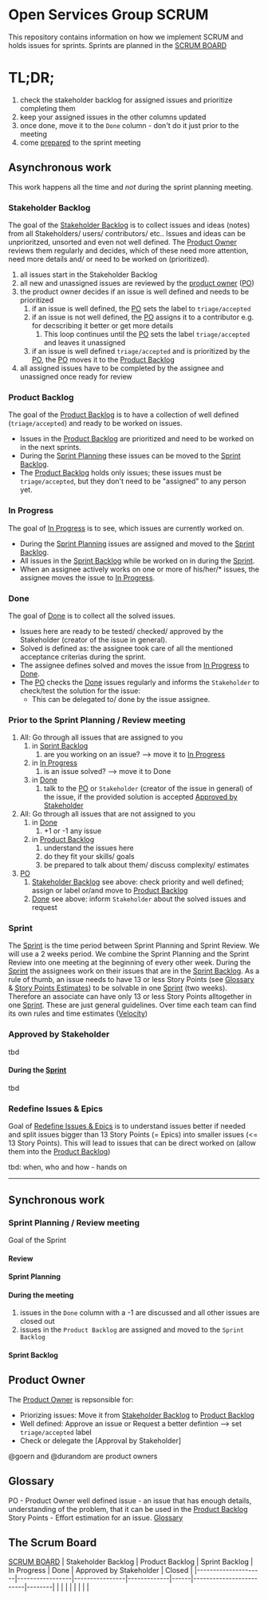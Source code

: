 # Open Services Group SCRUM

This repository contains information on how we implement SCRUM and holds issues for sprints.
Sprints are planned in the [SCRUM BOARD]

# TL;DR;

1. check the stakeholder backlog for assigned issues and prioritize completing them
2. keep your assigned issues in the other columns updated
3. once done, move it to the `Done` column - don't do it just prior to the meeting
4. come [prepared] to the sprint meeting

## Asynchronous work

This work happens all the time and *not* during the sprint planning meeting.

### Stakeholder Backlog
The goal of the [Stakeholder Backlog] is to collect issues and ideas (notes) from all Stakeholders/ users/ contributors/ etc..
Issues and ideas can be unprioritzed, unsorted and even not well defined.
The [Product Owner] reviews them regularly and decides, which of these need more attention, need more details and/ or need to be worked on (prioritized).

  1. all issues start in the Stakeholder Backlog
  1. all new and unassigned issues are reviewed by the [product owner] ([PO])
  1. the product owner decides if an issue is well defined and needs to be prioritized
     1. if an issue is well defined, the [PO] sets the label to `triage/accepted`
     1. if an issue is not well defined, the [PO] assigns it to a contributor e.g. for decscribing it better or get more details
        1. This loop continues until the [PO] sets the label `triage/accepted` and leaves it unassigned
     1. if an issue is well defined `triage/accepted` and is prioritized by the [PO], the [PO] moves it to the [Product Backlog]
  1. all assigned issues have to be completed by the assignee and unassigned once ready for review

### Product Backlog
The goal of the [Product Backlog] is to have a collection of well defined (`triage/accepted`) and ready to be worked on issues.
 - Issues in the [Product Backlog] are prioritized and need to be worked on in the next sprints.
 - During the [Sprint Planning] these issues can be moved to the [Sprint Backlog].
 - The [Product Backlog] holds only issues;
these issues must be `triage/accepted`, but they don't need to be "assigned" to any person yet.

### In Progress
The goal of [In Progress] is to see, which issues are currently worked on.
 - During the [Sprint Planning] issues are assigned and moved to the [Sprint Backlog].
 - All issues in the [Sprint Backlog] while be worked on in during the [Sprint].
 - When an assignee actively works on one or more of his/her/* issues, the assignee moves the issue to [In Progress].

### Done
The goal of [Done] is to collect all the solved issues.
 - Issues here are ready to be tested/ checked/ approved by the Stakeholder (creator of the issue in general). 
 - Solved is defined as: the assignee took care of all the mentioned acceptance criterias during the sprint.
 - The assignee defines solved and moves the issue from [In Progress] to [Done].
 - The [PO] checks the [Done] issues regularly and informs the `Stakeholder` to check/test the solution for the issue:
   - This can be delegated to/ done by the issue assignee.

### Prior to the Sprint Planning / Review meeting
1. All: Go through all issues that are assigned to you
   1. in [Sprint Backlog]
      1. are you working on an issue? --> move it to [In Progress]
   1. in [In Progress]
      1. is an issue solved? --> move it to Done
   1. in [Done]
      1. talk to the [PO] or `Stakeholder` (creator of the issue in general) of the issue, if the provided solution is accepted [Approved by Stakeholder]
 1. All: Go through all issues that are not assigned to you
    1. in [Done]
       1. +1 or -1 any issue
    1. in [Product Backlog]
       1. understand the issues here
       1. do they fit your skills/ goals
       1. be prepared to talk about them/ discuss complexity/ estimates
 1. [PO]
    1. [Stakeholder Backlog] see above: check priority and well defined; assign or label or/and move to [Product Backlog]
    1. [Done] see above: inform `Stakeholder` about the solved issues and request 

### Sprint
The [Sprint] is the time period between Sprint Planning and Sprint Review.
We will use a 2 weeks period.
We combine the Sprint Planning and the Sprint Review into one meeting at the beginning of every other week.
During the [Sprint] the assignees work on their issues that are in the [Sprint Backlog].
As a rule of thumb, an issue needs to have 13 or less Story Points (see [Glossary] & [Story Points Estimates]) to be solvable in one [Sprint] (two weeks).
Therefore an associate can have only 13 or less Story Points alltogether in one [Sprint].
These are just general guidelines. Over time each team can find its own rules and time estimates ([Velocity])


### Approved by Stakeholder
tbd

#### During the [Sprint]
tbd

### Redefine Issues & Epics
Goal of [Redefine Issues & Epics] is to understand issues better if needed and split issues bigger than 13 Story Points (= Epics) into smaller issues (<= 13 Story Points).
This will lead to issues that can be direct worked on (allow them into the [Product Backlog])

tbd: when, who and how - hands on

---

## Synchronous work

### Sprint Planning / Review meeting
Goal of the Sprint

#### Review 
#### Sprint Planning

#### During the meeting

1. issues in the `Done` column with a -1 are discussed and all other issues are closed out
2. issues in the `Product Backlog` are assigned and moved to the `Sprint Backlog`

#### Sprint Backlog

## Product Owner
The [Product Owner] is repsonsible for:
 - Priorizing issues: Move it from [Stakeholder Backlog] to [Product Backlog]
 - Well defined: Approve an issue or Request a better defintion --> set `triage/accepted` label
 - Check or delegate the [Approval by Stakeholder]

@goern and @durandom are product owners

## Glossary
PO - Product Owner
well defined issue - an issue that has enough details, understanding of the problem, that it can be used in the [Product Backlog](#product-backlog)
Story Points - Effort estimation for an issue.  [Glossary] 

## The Scrum Board
[SCRUM BOARD]
| Stakeholder Backlog | Product Backlog | Sprint Backlog | In Progress | Done | Approved by Stakeholder | Closed |
|---------------------|-----------------|----------------|-------------|------|-------------------------|--------|
|                     |                 |                |             |      |                         |        |



[SCRUM BOARD]: https://github.com/orgs/open-services-group/projects/21/views/1
[product owner]: #product-owner
[PO]: #product-owner
[prepared]: #prior-to-the-meeting
[Glossary]: #glossary
[Product Backlog]: #product-backlog
[Stakeholder Backlog]: #stakeholder-backlog
[Sprint Backlog]: #sprint-backlog
[Sprint Planning / Review meeting]: #sprint-planning-/-review-meeting
[Sprint Planning]: #sprint-planning
[Sprint]: #sprint
[In Progress]: #in-progress
[Done]: #done
[Approved by Stakeholder]: #approved-by-stakeholder
[The Scrum Board]: #the-scrum-board
[Story Points Estimates]: https://github.com/thoth-station/core/blob/master/docs/TermsAndConditionsForTheScrum.md#estimates
[Velocity]: https://www.scrum.org/resources/blog/agile-metrics-velocity
[Redefine Issues & Epics]: #redefine-issues-&-epics
